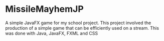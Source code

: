 # MissileMayhemJP
A simple JavaFX game for my school project.
This project involved the production of a simple game that can be efficiently used on a stream. This was done with Java, JavaFX, FXML and CSS
